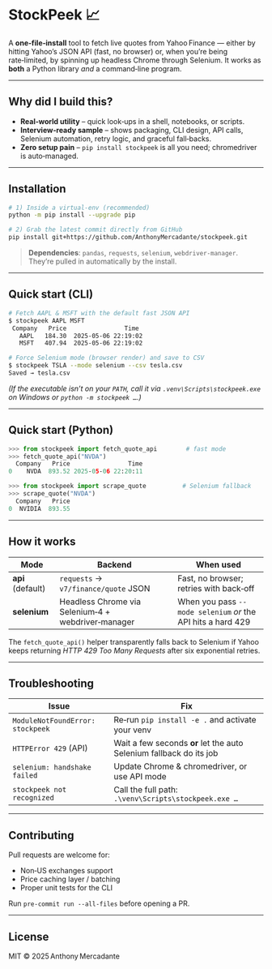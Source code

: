 # StockPeek 📈  
A **one‑file‑install** tool to fetch live quotes from Yahoo Finance — either by
hitting Yahoo’s JSON API (fast, no browser) or, when you’re being rate‑limited,
by spinning up headless Chrome through Selenium. It works as **both** a Python
library *and* a command‑line program.

---

## Why did I build this?
* **Real‑world utility** – quick look‑ups in a shell, notebooks, or scripts.
* **Interview‑ready sample** – shows packaging, CLI design, API calls,
  Selenium automation, retry logic, and graceful fall‑backs.
* **Zero setup pain** – `pip install stockpeek` is all you need; chromedriver
  is auto‑managed.

---

## Installation

```bash
# 1) Inside a virtual‑env (recommended)
python -m pip install --upgrade pip

# 2) Grab the latest commit directly from GitHub
pip install git+https://github.com/AnthonyMercadante/stockpeek.git
````

> **Dependencies**: `pandas`, `requests`, `selenium`, `webdriver‑manager`.
> They’re pulled in automatically by the install.

---

## Quick start (CLI)

```bash
# Fetch AAPL & MSFT with the default fast JSON API
$ stockpeek AAPL MSFT
 Company   Price                Time
   AAPL   184.30  2025‑05‑06 22:19:02
   MSFT   407.94  2025‑05‑06 22:19:02

# Force Selenium mode (browser render) and save to CSV
$ stockpeek TSLA --mode selenium --csv tesla.csv
Saved → tesla.csv
```

*(If the executable isn’t on your `PATH`, call it via
`.venv\Scripts\stockpeek.exe` on Windows or `python -m stockpeek …`.)*

---

## Quick start (Python)

```python
>>> from stockpeek import fetch_quote_api        # fast mode
>>> fetch_quote_api("NVDA")
  Company   Price                Time
0    NVDA  893.52 2025‑05‑06 22:20:11

>>> from stockpeek import scrape_quote          # Selenium fallback
>>> scrape_quote("NVDA")
  Company   Price
0  NVIDIA  893.55
```

---

## How it works

| Mode              | Backend                                            | When used                                                    |
| ----------------- | -------------------------------------------------- | ------------------------------------------------------------ |
| **api** (default) | `requests` → `v7/finance/quote` JSON               | Fast, no browser; retries with back‑off                      |
| **selenium**      | Headless Chrome via Selenium‑4 + webdriver‑manager | When you pass `--mode selenium` *or* the API hits a hard 429 |

The `fetch_quote_api()` helper transparently falls back to Selenium if Yahoo
keeps returning *HTTP 429 Too Many Requests* after six exponential retries.

---

## Troubleshooting

| Issue                            | Fix                                                                 |
| -------------------------------- | ------------------------------------------------------------------- |
| `ModuleNotFoundError: stockpeek` | Re‑run `pip install -e .` and activate your venv                    |
| `HTTPError 429` (API)            | Wait a few seconds **or** let the auto Selenium fallback do its job |
| `selenium: handshake failed`     | Update Chrome & chromedriver, or use API mode                       |
| `stockpeek not recognized`       | Call the full path: `.\venv\Scripts\stockpeek.exe …`                |

---

## Contributing

Pull requests are welcome for:

* Non‑US exchanges support
* Price caching layer / batching
* Proper unit tests for the CLI

Run `pre‑commit run --all-files` before opening a PR.

---

## License

MIT © 2025 Anthony Mercadante
